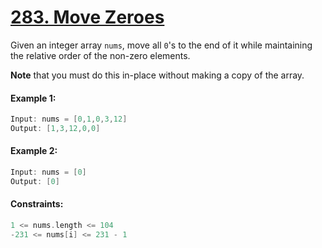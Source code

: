 # [283. Move Zeroes](https://leetcode.com/problems/move-zeroes/)

Given an integer array ```nums```, move all ```0```'s to the end of it while maintaining the relative order of the non-zero elements.

**Note** that you must do this in-place without making a copy of the array. 

#### Example 1:
```swift
Input: nums = [0,1,0,3,12]
Output: [1,3,12,0,0]
```

#### Example 2:
```swift
Input: nums = [0]
Output: [0]
```

#### Constraints:
```swift
1 <= nums.length <= 104
-231 <= nums[i] <= 231 - 1
```
